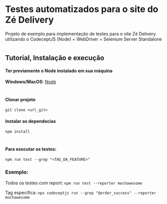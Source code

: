 # Testes automatizados para o site do Zé Delivery

Projeto de exemplo para implementação de testes para o site Zé Delivery utilizando o CodeceptJS (Node) + WebDriver + Selenium Server Standalone

#
## Tutorial, Instalação e execução

#### **Ter previamente o Node instalado em sua máquina**
**Windows/MacOS:** [Node](https://nodejs.org/en/  "Node Installer")

#
#### Clonar projeto
`git clone <url_git>`

#### Instalar as dependecias
`npm install`

#
####  Para executar os testes: 
`npm run test --grep "<TAG_DA_FEATURE>"` 


### Exemplo: 


Todos os testes com report: `npm run test --reporter mochawesome` 

Tag especifica: `npx codeceptjs run --grep "@order_success" --reporter mochawesome`

